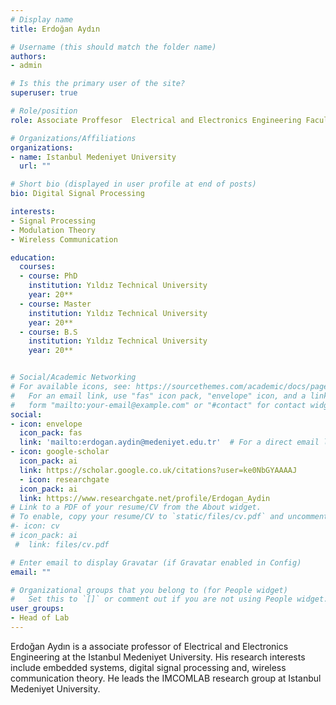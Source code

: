 ```yaml
---
# Display name
title: Erdoğan Aydın

# Username (this should match the folder name)
authors:
- admin

# Is this the primary user of the site?
superuser: true

# Role/position
role: Associate Proffesor  Electrical and Electronics Engineering Faculty 

# Organizations/Affiliations
organizations:
- name: Istanbul Medeniyet University
  url: ""

# Short bio (displayed in user profile at end of posts)
bio: Digital Signal Processing

interests:
- Signal Processing
- Modulation Theory
- Wireless Communication

education:
  courses:
  - course: PhD 
    institution: Yıldız Technical University
    year: 20**
  - course: Master 
    institution: Yıldız Technical University
    year: 20**
  - course: B.S 
    institution: Yıldız Technical University
    year: 20**


# Social/Academic Networking
# For available icons, see: https://sourcethemes.com/academic/docs/page-builder/#icons
#   For an email link, use "fas" icon pack, "envelope" icon, and a link in the
#   form "mailto:your-email@example.com" or "#contact" for contact widget.
social:
- icon: envelope
  icon_pack: fas
  link: 'mailto:erdogan.aydin@medeniyet.edu.tr'  # For a direct email link, use "mailto:test@example.org".
- icon: google-scholar
  icon_pack: ai
  link: https://scholar.google.co.uk/citations?user=ke0NbGYAAAAJ
  - icon: researchgate
  icon_pack: ai
  link: https://www.researchgate.net/profile/Erdogan_Aydin
# Link to a PDF of your resume/CV from the About widget.
# To enable, copy your resume/CV to `static/files/cv.pdf` and uncomment the lines below.
#- icon: cv
# icon_pack: ai
 #  link: files/cv.pdf

# Enter email to display Gravatar (if Gravatar enabled in Config)
email: ""

# Organizational groups that you belong to (for People widget)
#   Set this to `[]` or comment out if you are not using People widget.
user_groups:
- Head of Lab
---
```


Erdoğan Aydın is a associate professor of Electrical and Electronics Engineering at the Istanbul Medeniyet University. His research interests include embedded systems, digital signal processing and, wireless communication theory. He leads the IMCOMLAB research group at Istanbul Medeniyet University.

